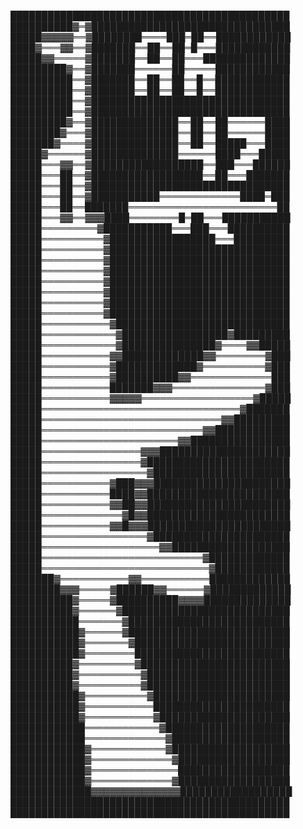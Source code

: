 █████████████████████████████████████████████
██████████▓═▓████████████████████████████████
█████▓▓▓▓▓══▓████████════███═██══████████████
████▓═══▓▓══▓███████══██══██═█═══████████████
█████▓▓═════▓███████══██══██═══██████████████
█████████▓══▓███████══════██═════████████████
██████████══▓███████══██══██══█══████████████
██████████══▓███████══██══██══█══████████████
██████████══▓████████████████████████████████
██████████══▓████████████████████████████████
█████████▓══▓██████████████══██══██══════████
████████▓═══▓██████████████══██══██══════████
███████▓════▓██████████████══██══█████═══████
█████▓══════▓██████████████══════████═══█████
█████═══▓▓══▓██████████████████══███═══██████
█████═══██══▓██████████████████══██═══███████
█████═══██══▓████████████████████████████████
█████═══██══▓███████████═════════════████═███
█████═══██══███████════════════════════════██
█████═══▓▓══▓▓▓████════════█═██═══███████████
█████═════════▓███████████═══███═══██████████
█████══════════▓█████████████████═══█████████
█████══════════▓█████████████████████████████
█████══════════▓█████████████████████████████
█████══════════▓█████████████████████████████
█████══════════▓█████████████████████████████
█████══════════▓█████████████████████████████
█████══════════▓█████████████████████████████
█████══════════▓█████████████████████████████
█████═══════════▓████████████████████████████
█████════════════▓█████████████████▓█████████
█████════════════▓███████████████▓════▓▓█████
█████═══════════▓▓█████████████▓▓════════▓███
█████═══════════▓█████████████▓══════════▓███
█████═══════════▓██████████▓▓═════════════███
█████═══════════███████▓▓▓═══════════════▓███
█████═══════════▓▓▓▓▓══════════════════▓█████
█████════════════════════════════════▓███████
█████═════════════════════════════▓▓█████████
█████══════════════════════════▓▓████████████
█████══════════════════════▓▓████████████████
█████════════════════▓▓▓█████████████████████
█████════════════════▓███████████████████████
█████═════════════════▓██████████████████████
█████═══════════▓███▓▓▓██████████████████████
█████═══════════████▓▓███████████████████████
█████═══════════▓▓██▓▓███████████████████████
█████═════════════▓█▓▓███████████████████████
█████═══════════▓▓█▓▓▓███████████████████████
█████═════════════════▓██████████████████████
█████═══════════════════▓▓███████████████████
█████══════════════════════════▓█████████████
█████═══════════════════════════▓████████████
███████▓═══════════▓▓═══════════█████████████
████████▓▓▓═════▓██████▓▓══════▓█████████████
██████████▓═════▓██████████▓▓▓▓██████████████
██████████▓══════▓███████████████████████████
███████████═══════▓██████████████████████████
███████████▓══════▓██████████████████████████
███████████▓═══════▓█████████████████████████
███████████▓════════█████████████████████████
██████████▓═════════▓████████████████████████
██████████▓══════════▓███████████████████████
██████████▓══════════▓███████████████████████
███████████▓══════════▓██████████████████████
███████████▓═══════════██████████████████████
███████████▓═══════════▓█████████████████████
████████████════════════▓████████████████████
████████████═════════════▓███████████████████
████████████▓════════════▓███████████████████
████████████▓═════════════▓██████████████████
████████████▓══════════════██████████████████
████████████▓═════════════▓██████████████████
█████████████▓▓▓▓▓▓▓▓▓▓▓▓▓▓██████████████████
█████████████████████████████████████████████
█████████████████████████████████████████████

<!--
**bitbox228/bitbox228** is a ✨ _special_ ✨ repository because its `README.md` (this file) appears on your GitHub profile.

Here are some ideas to get you started:

- 🔭 I’m currently working on ...
- 🌱 I’m currently learning ...
- 👯 I’m looking to collaborate on ...
- 🤔 I’m looking for help with ...
- 💬 Ask me about ...
- 📫 How to reach me: ...
- 😄 Pronouns: ...
- ⚡ Fun fact: ...
-->
